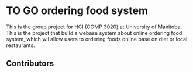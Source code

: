 # TO GO ordering food system
This is the group project for HCI (COMP 3020) at University of Manitoba. This is the project that build a webase system about online ordering food system, which wil allow users to ordering foods online base on diet or local restaurants.
## Contributors

